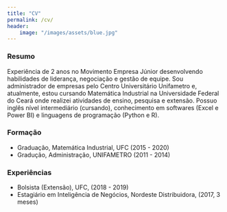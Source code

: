 ```yaml
---
title: "CV"
permalink: /cv/
header:
    image: "/images/assets/blue.jpg"
---
```


### Resumo

Experiência de 2 anos no Movimento Empresa Júnior desenvolvendo habilidades de liderança, negociação e gestão de equipe. Sou  administrador de empresas pelo Centro Universitário Unifametro e, atualmente, estou cursando Matemática Industrial na Universidade Federal do Ceará onde realizei atividades de ensino, pesquisa e extensão. Possuo inglês nível intermediário (cursando), conhecimento em softwares (Excel e Power BI) e linguagens de programação (Python e R).

### Formação

- Graduação, Matemática Industrial, UFC (2015 - 2020)
- Gradução, Administração, UNIFAMETRO (2011 - 2014)

### Experiências

- Bolsista (Extensão), UFC, (2018 - 2019)
- Estagiário em Inteligência de Negócios, Nordeste Distribuidora, (2017, 3 meses)
